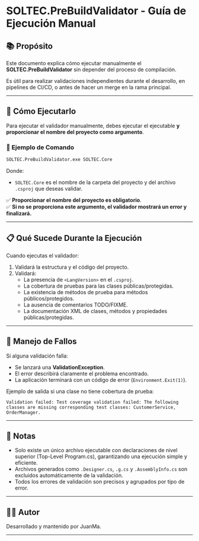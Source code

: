 # SOLTEC.PreBuildValidator - Guía de Ejecución Manual

## 📚 Propósito

Este documento explica cómo ejecutar manualmente el **SOLTEC.PreBuildValidator** sin depender del proceso de compilación.

Es útil para realizar validaciones independientes durante el desarrollo, en pipelines de CI/CD, o antes de hacer un merge en la rama principal.

---

## 🚀 Cómo Ejecutarlo

Para ejecutar el validador manualmente, debes ejecutar el ejecutable **y proporcionar el nombre del proyecto como argumento**.

### 🎯 Ejemplo de Comando

```bash
SOLTEC.PreBuildValidator.exe SOLTEC.Core
```

Donde:
- `SOLTEC.Core` es el nombre de la carpeta del proyecto y del archivo `.csproj` que deseas validar.

✅ **Proporcionar el nombre del proyecto es obligatorio**.  
✅ **Si no se proporciona este argumento, el validador mostrará un error y finalizará.**

---

## 📋 Qué Sucede Durante la Ejecución

Cuando ejecutas el validador:

1. Validará la estructura y el código del proyecto.
2. Validará:
   - La presencia de `<LangVersion>` en el `.csproj`.
   - La cobertura de pruebas para las clases públicas/protegidas.
   - La existencia de métodos de prueba para métodos públicos/protegidos.
   - La ausencia de comentarios TODO/FIXME.
   - La documentación XML de clases, métodos y propiedades públicas/protegidas.

---

## 🛑 Manejo de Fallos

Si alguna validación falla:

- Se lanzará una **ValidationException**.
- El error describirá claramente el problema encontrado.
- La aplicación terminará con un código de error (`Environment.Exit(1)`).

Ejemplo de salida si una clase no tiene cobertura de prueba:

```plaintext
Validation failed: Test coverage validation failed: The following classes are missing corresponding test classes: CustomerService, OrderManager.
```

---

## 📢 Notas

- Solo existe un único archivo ejecutable con declaraciones de nivel superior (Top-Level Program.cs), garantizando una ejecución simple y eficiente.
- Archivos generados como `.Designer.cs`, `.g.cs` y `.AssemblyInfo.cs` son excluidos automáticamente de la validación.
- Todos los errores de validación son precisos y agrupados por tipo de error.

---

## 👨‍💻 Autor

Desarrollado y mantenido por JuanMa.

---
